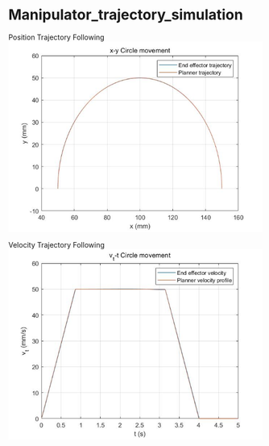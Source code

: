 # Manipulator_trajectory_simulation

Position Trajectory Following
<img src="picture/Position.jpg">

Velocity Trajectory Following
<img src="picture/Velocity.jpg">

